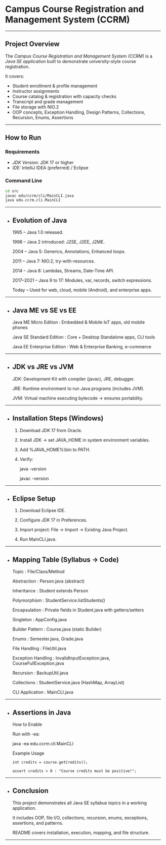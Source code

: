 #  Campus Course Registration and Management System (CCRM)

---

##  Project Overview
The *Campus Course Registration and Management System (CCRM)* is a *Java SE application* built to demonstrate university-style course registration.  

It covers:
- Student enrollment & profile management  
- Instructor assignments  
- Course catalog & registration with capacity checks  
- Transcript and grade management  
- File storage with NIO.2  
- OOP concepts, Exception Handling, Design Patterns, Collections, Recursion, Enums, Assertions
  
---

##  How to Run

### Requirements
- *JDK Version:* JDK 17 or higher  
- *IDE:* IntelliJ IDEA (preferred) / Eclipse  
 

### Command Line
```bash
cd src
javac edu/ccrm/cli/MainCLI.java
java edu.ccrm.cli.MainCLI
```

---

* ## Evolution of Java

    1995 – Java 1.0 released.

    1998 – Java 2 introduced: J2SE, J2EE, J2ME.

    2004 – Java 5: Generics, Annotations, Enhanced loops.

    2011 – Java 7: NIO.2, try-with-resources.

    2014 – Java 8: Lambdas, Streams, Date-Time API.

    2017–2021 – Java 9 to 17: Modules, var, records, switch expressions.

    Today – Used for web, cloud, mobile (Android), and enterprise apps.



---

* ## Java ME vs SE vs EE

    Java ME	Micro Edition	: Embedded & Mobile	IoT apps, old mobile phones

    Java SE	Standard Edition : Core + Desktop	Standalone apps, CLI tools

    Java EE	Enterprise Edition	: Web & Enterprise	Banking, e-commerce



---

* ## JDK vs JRE vs JVM

    JDK: Development Kit with compiler (javac), JRE, debugger.

    JRE: Runtime environment to run Java programs (includes JVM).

    JVM: Virtual machine executing bytecode → ensures portability.

---

* ## Installation Steps (Windows)

    1. Download JDK 17 from Oracle.


    2. Install JDK → set JAVA_HOME in system environment variables.


    3. Add %JAVA_HOME%\bin to PATH.


    4. Verify:

        java -version
       
        javac -version

---

* ## Eclipse Setup

    1. Download Eclipse IDE.


    2. Configure JDK 17 in Preferences.


    3. Import project: File → Import → Existing Java Project.


    4. Run MainCLI.java.



---

* ## Mapping Table (Syllabus → Code)

    Topic	: File/Class/Method

    Abstraction	: Person.java (abstract)

    Inheritance	: Student extends Person

    Polymorphism :	StudentService.listStudents()

    Encapsulation :	Private fields in Student.java with getters/setters

    Singleton	: AppConfig.java

    Builder Pattern	: Course.java (static Builder)

    Enums	: Semester.java, Grade.java

    File Handling	: FileUtil.java

    Exception Handling	: InvalidInputException.java, CourseFullException.java

    Recursion	: BackupUtil.java

    Collections	: StudentService.java (HashMap, ArrayList)

    CLI Application	: MainCLI.java



---

* ## Assertions in Java

    How to Enable

    Run with -ea:

    java -ea edu.ccrm.cli.MainCLI

    Example Usage

      int credits = course.getCredits();
  
      assert credits > 0 : "Course credits must be positive!";


---

* ## Conclusion

    This project demonstrates all Java SE syllabus topics in a working application.

    It includes OOP, file I/O, collections, recursion, enums, exceptions, assertions, and patterns.

    README covers installation, execution, mapping, and file structure.

---
